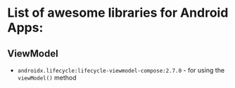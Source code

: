 # List of awesome libraries for Android Apps:

## ViewModel
- `androidx.lifecycle:lifecycle-viewmodel-compose:2.7.0` - for using the `viewModel()` method

